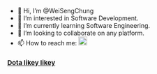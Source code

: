- 👋 Hi, I’m @WeiSengChung
- 👀 I’m interested in Software Development.
- 🌱 I’m currently learning Software Engineering.
- 💞️ I’m looking to collaborate on any platform.
- 📫 How to reach me: <a href="https://www.linkedin.com/in/chungweiseng/" target="_blank"><img src="https://upload.wikimedia.org/wikipedia/commons/c/ca/LinkedIn_logo_initials.png" width="20" height="20"></a>

<a href="https://www.dotabuff.com/players/254987261" target="_blank"><h1 style="font-size:15px;">Dota likey likey</h1></a>

<!---
WeiSengChung/WeiSengChung is a ✨ special ✨ repository because its `README.md` (this file) appears on your GitHub profile.
You can click the Preview link to take a look at your changes.
--->
